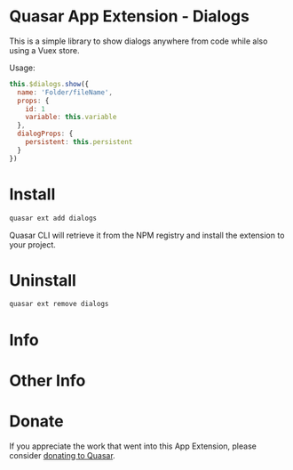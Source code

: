 Quasar App Extension - Dialogs
===

This is a simple library to show dialogs anywhere from code while also using a Vuex store.

Usage:

```javascript
this.$dialogs.show({
  name: 'Folder/fileName',
  props: {
    id: 1
    variable: this.variable
  },
  dialogProps: {
    persistent: this.persistent
  }
})
```

# Install
```bash
quasar ext add dialogs
```
Quasar CLI will retrieve it from the NPM registry and install the extension to your project.

# Uninstall
```bash
quasar ext remove dialogs
```

# Info
>

# Other Info
>

# Donate
If you appreciate the work that went into this App Extension, please consider [donating to Quasar](https://donate.quasar.dev).
